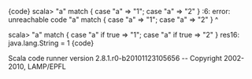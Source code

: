 {code}
scala> "a" match { case "a" => "1"; case "a" => "2" }
<console>:6: error: unreachable code
       "a" match { case "a" => "1"; case "a" => "2" }
                                                ^

scala> "a" match { case "a" if true => "1"; case "a" if true => "2" }
res16: java.lang.String = 1
{code} 


Scala code runner version 2.8.1.r0-b20101123105656 -- Copyright 2002-2010, LAMP/EPFL

